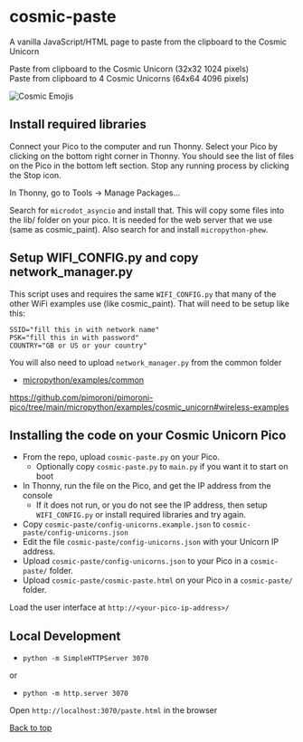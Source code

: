 # cosmic-paste

A vanilla JavaScript/HTML page to paste from the clipboard to the Cosmic Unicorn

Paste from clipboard to the Cosmic Unicorn (32x32 1024 pixels)  
Paste from clipboard to 4 Cosmic Unicorns (64x64 4096 pixels)

![Cosmic Emojis](https://chriscarey.com/images/pimoroni/unicorn/cosmic-paste-1.jpeg "Cosmic Paste")

## Install required libraries

Connect your Pico to the computer and run Thonny. Select your Pico by clicking on the bottom right corner in Thonny. You should see the list of files on the Pico in the bottom left section. Stop any running process by clicking the Stop icon.

In Thonny, go to Tools -> Manage Packages...

Search for `microdot_asyncio` and install that. This will copy some files into the lib/ folder on your pico. It is needed for the web server that we use (same as cosmic_paint). Also search for and install `micropython-phew`.

## Setup WIFI_CONFIG.py and copy network_manager.py

This script uses and requires the same `WIFI_CONFIG.py` that many of the other WiFi examples use (like cosmic_paint). That will need to be setup like this:
```
SSID="fill this in with network name"
PSK="fill this in with password"
COUNTRY="GB or US or your country"
```
You will also need to upload `network_manager.py` from the common folder
- [micropython/examples/common](https://github.com/pimoroni/pimoroni-pico/blob/main/micropython/examples/common)

https://github.com/pimoroni/pimoroni-pico/tree/main/micropython/examples/cosmic_unicorn#wireless-examples

## Installing the code on your Cosmic Unicorn Pico

- From the repo, upload `cosmic-paste.py` on your Pico.
    - Optionally copy `cosmic-paste.py` to `main.py` if you want it to start on boot
- In Thonny, run the file on the Pico, and get the IP address from the console
    - If it does not run, or you do not see the IP address, then setup `WIFI_CONFIG.py` or install required libraries and try again.
- Copy `cosmic-paste/config-unicorns.example.json` to `cosmic-paste/config-unicorns.json`
- Edit the file `cosmic-paste/config-unicorns.json` with your Unicorn IP address.
- Upload `cosmic-paste/config-unicorns.json` to your Pico in a `cosmic-paste/` folder.
- Upload `cosmic-paste/cosmic-paste.html` on your Pico in a `cosmic-paste/` folder.

Load the user interface at `http://<your-pico-ip-address>/`

## Local Development

- `python -m SimpleHTTPServer 3070`

or

- `python -m http.server 3070`

Open `http://localhost:3070/paste.html` in the browser

[Back to top](https://github.com/chriscareycode/cosmic-unicorn/)
